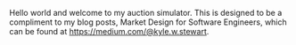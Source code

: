 Hello world and welcome to my auction simulator. This is designed to be a compliment to my blog posts, Market Design for Software Engineers, which can be found at https://medium.com/@kyle.w.stewart.
